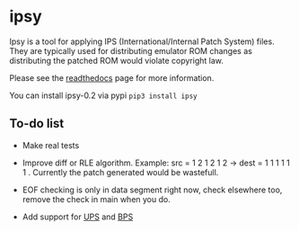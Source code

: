 # ipsy

Ipsy is a tool for applying IPS (International/Internal Patch System) files. They are typically used for distributing emulator ROM changes as distributing the patched ROM would violate copyright law.

Please see the [readthedocs](http://ipsy.readthedocs.io/en/latest/) page for more information.

You can install ipsy-0.2 via pypi `pip3 install ipsy`

## To-do list

* Make real tests

* Improve diff or RLE algorithm. Example: src = 1 2 1 2 1 2 -> dest = 1 1 1 1 1 1 . Currently the patch generated would be wastefull.

* EOF checking is only in data segment right now, check elsewhere too, remove the check in main when you do.

* Add support for [UPS](http://fileformats.archiveteam.org/wiki/UPS_(binary_patch_format)) and [BPS](https://raw.githubusercontent.com/aanunez/ipsy/master/docs/bps_spec/bps_spec.html)
